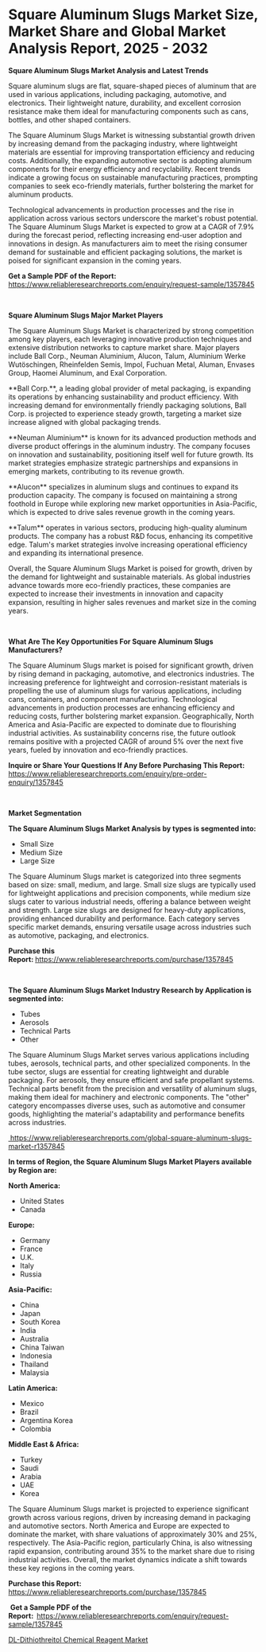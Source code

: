 <p><h1>Square Aluminum Slugs Market Size, Market Share and Global Market Analysis Report, 2025 - 2032</h1></p><p><strong>Square Aluminum Slugs Market Analysis and Latest Trends</strong></p>
<p><p>Square aluminum slugs are flat, square-shaped pieces of aluminum that are used in various applications, including packaging, automotive, and electronics. Their lightweight nature, durability, and excellent corrosion resistance make them ideal for manufacturing components such as cans, bottles, and other shaped containers.</p><p>The Square Aluminum Slugs Market is witnessing substantial growth driven by increasing demand from the packaging industry, where lightweight materials are essential for improving transportation efficiency and reducing costs. Additionally, the expanding automotive sector is adopting aluminum components for their energy efficiency and recyclability. Recent trends indicate a growing focus on sustainable manufacturing practices, prompting companies to seek eco-friendly materials, further bolstering the market for aluminum products.</p><p>Technological advancements in production processes and the rise in application across various sectors underscore the market's robust potential. The Square Aluminum Slugs Market is expected to grow at a CAGR of 7.9% during the forecast period, reflecting increasing end-user adoption and innovations in design. As manufacturers aim to meet the rising consumer demand for sustainable and efficient packaging solutions, the market is poised for significant expansion in the coming years.</p></p>
<p><strong>Get a Sample PDF of the Report:&nbsp;</strong> <a href="https://www.reliableresearchreports.com/enquiry/request-sample/1357845?utm_campaign=2292&utm_medium=2&utm_source=Github&utm_content=ia&utm_term=02042025&utm_id=square-aluminum-slugs">https://www.reliableresearchreports.com/enquiry/request-sample/1357845</a></p>
<p>&nbsp;</p>
<p><strong>Square Aluminum Slugs Major Market Players</strong></p>
<p><p>The Square Aluminum Slugs Market is characterized by strong competition among key players, each leveraging innovative production techniques and extensive distribution networks to capture market share. Major players include Ball Corp., Neuman Aluminium, Alucon, Talum, Aluminium Werke Wutöschingen, Rheinfelden Semis, Impol, Fuchuan Metal, Aluman, Envases Group, Haomei Aluminum, and Exal Corporation.</p><p>**Ball Corp.**, a leading global provider of metal packaging, is expanding its operations by enhancing sustainability and product efficiency. With increasing demand for environmentally friendly packaging solutions, Ball Corp. is projected to experience steady growth, targeting a market size increase aligned with global packaging trends.</p><p>**Neuman Aluminium** is known for its advanced production methods and diverse product offerings in the aluminum industry. The company focuses on innovation and sustainability, positioning itself well for future growth. Its market strategies emphasize strategic partnerships and expansions in emerging markets, contributing to its revenue growth.</p><p>**Alucon** specializes in aluminum slugs and continues to expand its production capacity. The company is focused on maintaining a strong foothold in Europe while exploring new market opportunities in Asia-Pacific, which is expected to drive sales revenue growth in the coming years.</p><p>**Talum** operates in various sectors, producing high-quality aluminum products. The company has a robust R&D focus, enhancing its competitive edge. Talum's market strategies involve increasing operational efficiency and expanding its international presence.</p><p>Overall, the Square Aluminum Slugs Market is poised for growth, driven by the demand for lightweight and sustainable materials. As global industries advance towards more eco-friendly practices, these companies are expected to increase their investments in innovation and capacity expansion, resulting in higher sales revenues and market size in the coming years.</p></p>
<p>&nbsp;</p>
<p><strong>What Are The Key Opportunities For Square Aluminum Slugs Manufacturers?</strong></p>
<p><p>The Square Aluminum Slugs market is poised for significant growth, driven by rising demand in packaging, automotive, and electronics industries. The increasing preference for lightweight and corrosion-resistant materials is propelling the use of aluminum slugs for various applications, including cans, containers, and component manufacturing. Technological advancements in production processes are enhancing efficiency and reducing costs, further bolstering market expansion. Geographically, North America and Asia-Pacific are expected to dominate due to flourishing industrial activities. As sustainability concerns rise, the future outlook remains positive with a projected CAGR of around 5% over the next five years, fueled by innovation and eco-friendly practices.</p></p>
<p><strong>Inquire or Share Your Questions If Any Before Purchasing This Report:</strong> <a href="https://www.reliableresearchreports.com/enquiry/pre-order-enquiry/1357845?utm_campaign=2292&utm_medium=2&utm_source=Github&utm_content=ia&utm_term=02042025&utm_id=square-aluminum-slugs">https://www.reliableresearchreports.com/enquiry/pre-order-enquiry/1357845</a></p>
<p>&nbsp;</p>
<p><strong>Market Segmentation</strong></p>
<p><strong>The Square Aluminum Slugs Market Analysis by types is segmented into:</strong></p>
<p><ul><li>Small Size</li><li>Medium Size</li><li>Large Size</li></ul></p>
<p><p>The Square Aluminum Slugs market is categorized into three segments based on size: small, medium, and large. Small size slugs are typically used for lightweight applications and precision components, while medium size slugs cater to various industrial needs, offering a balance between weight and strength. Large size slugs are designed for heavy-duty applications, providing enhanced durability and performance. Each category serves specific market demands, ensuring versatile usage across industries such as automotive, packaging, and electronics.</p></p>
<p><strong>Purchase this Report:&nbsp;</strong><a href="https://www.reliableresearchreports.com/purchase/1357845?utm_campaign=2292&utm_medium=2&utm_source=Github&utm_content=ia&utm_term=02042025&utm_id=square-aluminum-slugs">https://www.reliableresearchreports.com/purchase/1357845</a></p>
<p>&nbsp;</p>
<p><strong>The Square Aluminum Slugs Market Industry Research by Application is segmented into:</strong></p>
<p><ul><li>Tubes</li><li>Aerosols</li><li>Technical Parts</li><li>Other</li></ul></p>
<p><p>The Square Aluminum Slugs Market serves various applications including tubes, aerosols, technical parts, and other specialized components. In the tube sector, slugs are essential for creating lightweight and durable packaging. For aerosols, they ensure efficient and safe propellant systems. Technical parts benefit from the precision and versatility of aluminum slugs, making them ideal for machinery and electronic components. The "other" category encompasses diverse uses, such as automotive and consumer goods, highlighting the material's adaptability and performance benefits across industries.</p></p>
<p><a href="https://www.reliableresearchreports.com/global-square-aluminum-slugs-market-r1357845?utm_campaign=2292&utm_medium=2&utm_source=Github&utm_content=ia&utm_term=02042025&utm_id=square-aluminum-slugs">&nbsp;https://www.reliableresearchreports.com/global-square-aluminum-slugs-market-r1357845</a></p>
<p><strong>In terms of Region, the Square Aluminum Slugs Market Players available by Region are:</strong></p>
<p>
    <p> <strong> North America: </strong>
        <ul>
            <li>United States</li>
            <li>Canada</li>
        </ul>
        </p> 
    <p> <strong> Europe: </strong>
        <ul>
            <li>Germany</li>
            <li>France</li>
            <li>U.K.</li>
            <li>Italy</li>
            <li>Russia</li>
        </ul>
        </p> 
    <p> <strong> Asia-Pacific: </strong>
        <ul>
            <li>China</li>
            <li>Japan</li>
            <li>South Korea</li>
            <li>India</li>
            <li>Australia</li>
            <li>China Taiwan</li>
            <li>Indonesia</li>
            <li>Thailand</li>
            <li>Malaysia</li>
        </ul>
        </p> 
    <p> <strong> Latin America: </strong>
        <ul>
            <li>Mexico</li>
            <li>Brazil</li>
            <li>Argentina Korea</li>
            <li>Colombia</li>
        </ul>
        </p> 
    <p> <strong> Middle East & Africa: </strong>
        <ul>
            <li>Turkey</li>
            <li>Saudi</li>
            <li>Arabia</li>
            <li>UAE</li>
            <li>Korea</li>
        </ul>
    </p>
    </p>
<p><p>The Square Aluminum Slugs market is projected to experience significant growth across various regions, driven by increasing demand in packaging and automotive sectors. North America and Europe are expected to dominate the market, with share valuations of approximately 30% and 25%, respectively. The Asia-Pacific region, particularly China, is also witnessing rapid expansion, contributing around 35% to the market share due to rising industrial activities. Overall, the market dynamics indicate a shift towards these key regions in the coming years.</p></p>
<p><strong>Purchase this Report: </strong><a href="https://www.reliableresearchreports.com/purchase/1357845?utm_campaign=2292&utm_medium=2&utm_source=Github&utm_content=ia&utm_term=02042025&utm_id=square-aluminum-slugs">https://www.reliableresearchreports.com/purchase/1357845</a></p>
<p>&nbsp;<strong>Get a Sample PDF of the Report:&nbsp;&nbsp;</strong><a href="https://www.reliableresearchreports.com/enquiry/request-sample/1357845?utm_campaign=2292&utm_medium=2&utm_source=Github&utm_content=ia&utm_term=02042025&utm_id=square-aluminum-slugs">https://www.reliableresearchreports.com/enquiry/request-sample/1357845</a></p>
<p><strong></strong></p>
<p><p><a href="https://github.com/MonroeBullock54/Market-Research-Report-List-2/blob/main/dl-dithiothreitol-chemical-reagent-market.md?utm_campaign=2292&utm_medium=2&utm_source=Github&utm_content=ia&utm_term=02042025&utm_id=square-aluminum-slugs">DL-Dithiothreitol Chemical Reagent Market</a></p></p>
